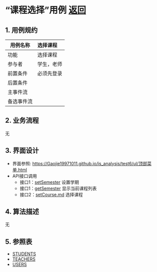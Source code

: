 <!-- 禁止MD033类型的警告 https://www.npmjs.com/package/markdownlint -->

# “课程选择”用例 [返回](../README.md)
## 1. 用例规约

|用例名称|选择课程|
|-------|:-------------|
|功能|选择课程|
|参与者|学生，老师|
|前置条件|必须先登录|
|后置条件| |
|主事件流| |
|备选事件流| |

## 2. 业务流程
无

## 3. 界面设计
- 界面参照: https://Gaojie19971011.github.io/is_analysis/test6/ul/顶部菜单.html
- API接口调用
    - 接口1：[setSemester](../接口/setSemester)
    设置学期
    - 接口1：[getSemester](../接口/getSemester)
    显示当前课程列表
    - 接口2：[setCourse.md](../接口/setCourse.md)
    选择课程

## 4. 算法描述
无
    
## 5. 参照表
- [STUDENTS](../数据库设计.md/#STUDENTS)
- [TEACHERS](../数据库设计.md/#TEACHERS)
- [USERS](../数据库设计.md/#USERS)